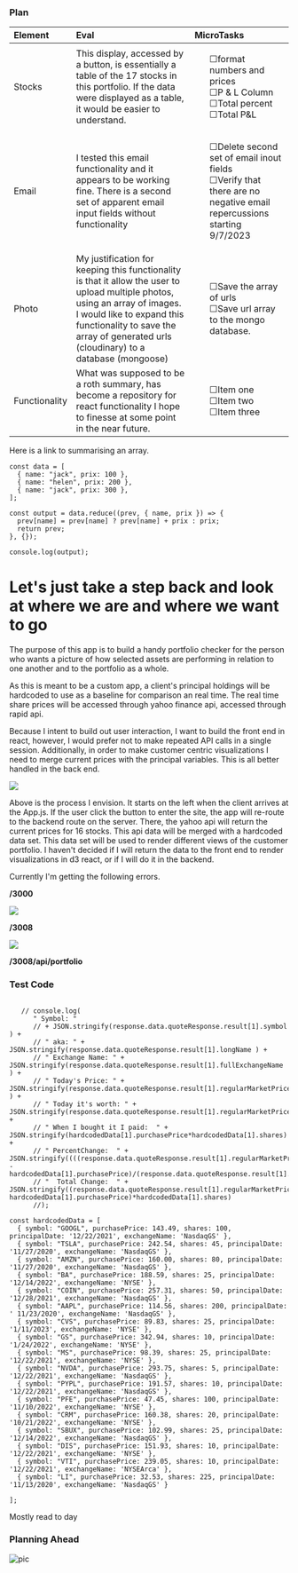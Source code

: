 ### Plan


| Element      | Eval |MicroTasks|
| :---        |    :----    |        :--- |
|Stocks   | This display, accessed by a button, is essentially a table of the 17 stocks in this portfolio. If the data were displayed as a table, it would be easier to understand.           |<ul>&#9744;format numbers and prices <br> &#9744;P & L Column<br> &#9744;Total percent<br> &#9744;Total P&L<br></ul>    |
| Email      | I tested this email functionality and it appears to be working fine. There is a second set of apparent email input fields without functionality        |<ul>&#9744;Delete second set of email inout fields <br> &#9744;Verify that there are no negative email repercussions starting 9/7/2023</ul>     |
| Photo   | My justification for keeping this functionality is that it allow the user to upload multiple photos, using an array of images. I would like to expand this functionality to save the array of generated urls (cloudinary) to a database (mongoose) |<ul>&#9744;Save the array of urls <br> &#9744;Save url array to the mongo database.</ul> |
| Functionality      | What was supposed to be a roth summary, has become a repository for react functionality I hope to finesse at some point in the near future.     |<ul>&#9744;Item one <br> &#9744;Item two<br> &#9744;Item three</ul> |

Here is a link to summarising an array. 

```JS
const data = [
  { name: "jack", prix: 100 },
  { name: "helen", prix: 200 },
  { name: "jack", prix: 300 },
];

const output = data.reduce((prev, { name, prix }) => {
  prev[name] = prev[name] ? prev[name] + prix : prix;
  return prev;
}, {});

console.log(output);
```
# Let's just take a step back and look at where we are and where we want to go

The purpose of this app is to build a handy portfolio checker for the person who wants a picture of how selected assets are performing in relation to one another and to the portfolio as a whole. 

As this is meant to be a custom app, a client's principal holdings will be hardcoded to use as a baseline for comparison an real time. The real time share prices will be accessed through yahoo finance api, accessed through rapid api. 

Because I intent to build out user interaction, I want to build the front end in react, however, I would prefer not to make repeated API calls in a single session. Additionally, in order to make customer centric visualizations I need to merge current prices with the principal variables. This is all better handled in the back end. 

![](./processApp.png)



Above is the process I envision. It starts on the left when the client arrives at the App.js. If the user click the button to enter the site, the app will re-route to the backend route on the server. There, the yahoo api will return the current prices for 16 stocks. This api data will be merged with a hardcoded data set. This data set will be used to render different views of the customer portfolio. I haven't decided if I will return the data to the front end to render visualizations in d3 react, or if I will do it in the backend. 

Currently I'm getting the following errors. 

**/3000**

![](./current%20issue.png)

**/3008**

![](./Screen%20Shot%202023-02-27%20at%201.15.58%20PM.png)

**/3008/api/portfolio**


### Test Code 

```    

   // console.log(
      " Symbol: " 
      // + JSON.stringify(response.data.quoteResponse.result[1].symbol ) + 
      // " aka: " + JSON.stringify(response.data.quoteResponse.result[1].longName ) + 
      // " Exchange Name: " + JSON.stringify(response.data.quoteResponse.result[1].fullExchangeName ) + 
      // " Today's Price: " + JSON.stringify(response.data.quoteResponse.result[1].regularMarketPrice ) + 
      // " Today it's worth: " + JSON.stringify(response.data.quoteResponse.result[1].regularMarketPrice*hardcodedData[1].shares) + 
      // " When I bought it I paid:  " + JSON.stringify(hardcodedData[1].purchasePrice*hardcodedData[1].shares) +
      // " PercentChange:  " + JSON.stringify((((response.data.quoteResponse.result[1].regularMarketPrice - hardcodedData[1].purchasePrice)/(response.data.quoteResponse.result[1].regularMarketPrice))*11))+
      // "  Total Change:  " + JSON.stringify((response.data.quoteResponse.result[1].regularMarketPrice-hardcodedData[1].purchasePrice)*hardcodedData[1].shares)
      //);
```
```
const hardcodedData = [
  { symbol: "GOOGL", purchasePrice: 143.49, shares: 100, principalDate: '12/22/2021', exchangeName: 'NasdaqGS' },
  { symbol: "TSLA", purchasePrice: 242.54, shares: 45, principalDate: '11/27/2020', exchangeName: 'NasdaqGS' },
  { symbol: "AMZN", purchasePrice: 160.00, shares: 80, principalDate: '11/27/2020', exchangeName: 'NasdaqGS' },
  { symbol: "BA", purchasePrice: 188.59, shares: 25, principalDate: '12/14/2022', exchangeName: 'NYSE' },
  { symbol: "COIN", purchasePrice: 257.31, shares: 50, principalDate: '12/28/2021', exchangeName: 'NasdaqGS' },
  { symbol: "AAPL", purchasePrice: 114.56, shares: 200, principalDate: ' 11/23/2020', exchangeName: 'NasdaqGS' },
  { symbol: "CVS", purchasePrice: 89.83, shares: 25, principalDate: '1/11/2023', exchangeName: 'NYSE' },
  { symbol: "GS", purchasePrice: 342.94, shares: 10, principalDate: '1/24/2022', exchangeName: 'NYSE' },
  { symbol: "MS", purchasePrice: 98.39, shares: 25, principalDate: '12/22/2021', exchangeName: 'NYSE' },
  { symbol: "NVDA", purchasePrice: 293.75, shares: 5, principalDate: '12/22/2021', exchangeName: 'NasdaqGS' },
  { symbol: "PYPL", purchasePrice: 191.57, shares: 10, principalDate: '12/22/2021', exchangeName: 'NasdaqGS' },
  { symbol: "PFE", purchasePrice: 47.45, shares: 100, principalDate: '11/10/2022', exchangeName: 'NYSE' },
  { symbol: "CRM", purchasePrice: 160.38, shares: 20, principalDate: '10/21/2022', exchangeName: 'NYSE' },
  { symbol: "SBUX", purchasePrice: 102.99, shares: 25, principalDate: '12/14/2022', exchangeName: 'NasdaqGS' },
  { symbol: "DIS", purchasePrice: 151.93, shares: 10, principalDate: '12/22/2021', exchangeName: 'NYSE' },
  { symbol: "VTI", purchasePrice: 239.05, shares: 10, principalDate: '12/22/2021', exchangeName: 'NYSEArca' },
  { symbol: "LI", purchasePrice: 32.53, shares: 225, principalDate: '11/13/2020', exchangeName: 'NasdaqGS' }

];
```


Mostly read to day

### Planning Ahead
![pic](./Plan.png)